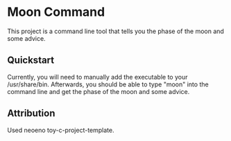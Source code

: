 # Moon Command

This project is a command line tool that tells you the phase of the moon and some advice.

## Quickstart

Currently, you will need to manually add the executable to your /usr/share/bin. Afterwards, you should be able to type "moon" into the command line and get the phase of the moon and some advice.

## Attribution

Used neoeno toy-c-project-template.
